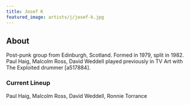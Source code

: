 ```yaml
---
title: Josef K
featured_image: artists/j/josef-k.jpg
---
```

## About

Post-punk group from Edinburgh, Scotland. Formed in 1979, split in 1982.
Paul Haig, Malcolm Ross, David Weddell played previously in TV Art with The Exploited drummer [a517884].

### Current Lineup

Paul Haig, Malcolm Ross, David Weddell, Ronnie Torrance

